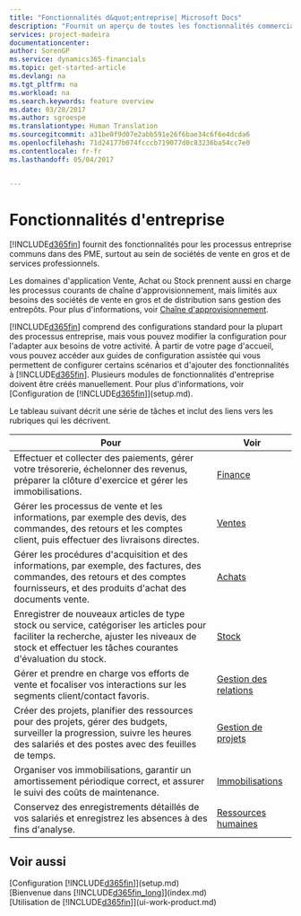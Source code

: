 ```yaml
---
title: "Fonctionnalités d&quot;entreprise| Microsoft Docs"
description: "Fournit un aperçu de toutes les fonctionnalités commerciales et des départements qui sont pris en charge par les domaines d&quot;application, comme les finances, le stock, et la gestion de projets"
services: project-madeira
documentationcenter: 
author: SorenGP
ms.service: dynamics365-financials
ms.topic: get-started-article
ms.devlang: na
ms.tgt_pltfrm: na
ms.workload: na
ms.search.keywords: feature overview
ms.date: 03/28/2017
ms.author: sgroespe
ms.translationtype: Human Translation
ms.sourcegitcommit: a31be0f9d07e2abb591e26f6bae34c6f6e4dcda6
ms.openlocfilehash: 71d24177b074fcccb719077d0c83236ba54cc7e0
ms.contentlocale: fr-fr
ms.lasthandoff: 05/04/2017


---
```

# <a name="business-functionality"></a>Fonctionnalités d'entreprise
[!INCLUDE[d365fin](includes/d365fin_md.md)] fournit des fonctionnalités pour les processus entreprise communs dans des PME, surtout au sein de sociétés de vente en gros et de services professionnels.

Les domaines d'application Vente, Achat ou Stock prennent aussi en charge les processus courants de chaîne d'approvisionnement, mais limités aux besoins des sociétés de vente en gros et de distribution sans gestion des entrepôts. Pour plus d'informations, voir [Chaîne d'approvisionnement](madeira-supply-chain.md).

[!INCLUDE[d365fin](includes/d365fin_md.md)] comprend des configurations standard pour la plupart des processus entreprise, mais vous pouvez modifier la configuration pour l'adapter aux besoins de votre activité. À partir de votre page d'accueil, vous pouvez accéder aux guides de configuration assistée qui vous permettent de configurer certains scénarios et d'ajouter des fonctionnalités à [!INCLUDE[d365fin](includes/d365fin_md.md)]. Plusieurs modules de fonctionnalités d'entreprise doivent être créés manuellement. Pour plus d'informations, voir [Configuration de [!INCLUDE[d365fin](includes/d365fin_md.md)]](setup.md).

Le tableau suivant décrit une série de tâches et inclut des liens vers les rubriques qui les décrivent.

| Pour | Voir |
| --- | --- |
| Effectuer et collecter des paiements, gérer votre trésorerie, échelonner des revenus, préparer la clôture d'exercice et gérer les immobilisations. |[Finance](finance.md) |
| Gérer les processus de vente et les informations, par exemple des devis, des commandes, des retours et les comptes client, puis effectuer des livraisons directes. |[Ventes](sales-manage-sales.md) |
| Gérer les procédures d'acquisition et des informations, par exemple, des factures, des commandes, des retours et des comptes fournisseurs, et des produits d'achat des documents vente. |[Achats](purchasing-manage-purchasing.md) |
| Enregistrer de nouveaux articles de type stock ou service, catégoriser les articles pour faciliter la recherche, ajuster les niveaux de stock et effectuer les tâches courantes d'évaluation du stock. |[Stock](inventory-manage-inventory.md) |
| Gérer et prendre en charge vos efforts de vente et focaliser vos interactions sur les segments client/contact favoris. |[Gestion des relations](marketing-relationship-management.md) |
| Créer des projets, planifier des ressources pour des projets, gérer des budgets, surveiller la progression, suivre les heures des salariés et des postes avec des feuilles de temps. |[Gestion de projets](projects-manage-projects.md) |
| Organiser vos immobilisations, garantir un amortissement périodique correct, et assurer le suivi des coûts de maintenance. |[Immobilisations](fa-manage.md) |
| Conservez des enregistrements détaillés de vos salariés et enregistrez les absences à des fins d'analyse. |[Ressources humaines](hr-manage-human-resources.md) |

## <a name="see-also"></a>Voir aussi
[Configuration [!INCLUDE[d365fin](includes/d365fin_md.md)]](setup.md)  
[Bienvenue dans [!INCLUDE[d365fin_long](includes/d365fin_long_md.md)]](index.md)  
[Utilisation de [!INCLUDE[d365fin](includes/d365fin_md.md)]](ui-work-product.md)  

